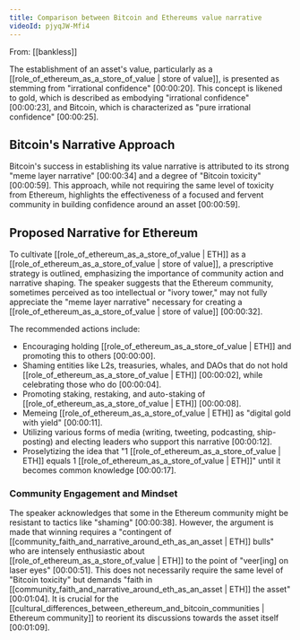 ```yaml
---
title: Comparison between Bitcoin and Ethereums value narrative
videoId: pjyqJW-Mfi4
---
```


From: [[bankless]] <br/> 

The establishment of an asset's value, particularly as a [[role_of_ethereum_as_a_store_of_value | store of value]], is presented as stemming from "irrational confidence" <a class="yt-timestamp" data-t="00:00:20">[00:00:20]</a>. This concept is likened to gold, which is described as embodying "irrational confidence" <a class="yt-timestamp" data-t="00:00:23">[00:00:23]</a>, and Bitcoin, which is characterized as "pure irrational confidence" <a class="yt-timestamp" data-t="00:00:25">[00:00:25]</a>.

## Bitcoin's Narrative Approach

Bitcoin's success in establishing its value narrative is attributed to its strong "meme layer narrative" <a class="yt-timestamp" data-t="00:00:34">[00:00:34]</a> and a degree of "Bitcoin toxicity" <a class="yt-timestamp" data-t="00:00:59">[00:00:59]</a>. This approach, while not requiring the same level of toxicity from Ethereum, highlights the effectiveness of a focused and fervent community in building confidence around an asset <a class="yt-timestamp" data-t="00:00:59">[00:00:59]</a>.

## Proposed Narrative for Ethereum

To cultivate [[role_of_ethereum_as_a_store_of_value | ETH]] as a [[role_of_ethereum_as_a_store_of_value | store of value]], a prescriptive strategy is outlined, emphasizing the importance of community action and narrative shaping. The speaker suggests that the Ethereum community, sometimes perceived as too intellectual or "ivory tower," may not fully appreciate the "meme layer narrative" necessary for creating a [[role_of_ethereum_as_a_store_of_value | store of value]] <a class="yt-timestamp" data-t="00:00:32">[00:00:32]</a>.

The recommended actions include:
*   Encouraging holding [[role_of_ethereum_as_a_store_of_value | ETH]] and promoting this to others <a class="yt-timestamp" data-t="00:00:00">[00:00:00]</a>.
*   Shaming entities like L2s, treasuries, whales, and DAOs that do not hold [[role_of_ethereum_as_a_store_of_value | ETH]] <a class="yt-timestamp" data-t="00:00:02">[00:00:02]</a>, while celebrating those who do <a class="yt-timestamp" data-t="00:00:04">[00:00:04]</a>.
*   Promoting staking, restaking, and auto-staking of [[role_of_ethereum_as_a_store_of_value | ETH]] <a class="yt-timestamp" data-t="00:00:08">[00:00:08]</a>.
*   Memeing [[role_of_ethereum_as_a_store_of_value | ETH]] as "digital gold with yield" <a class="yt-timestamp" data-t="00:00:11">[00:00:11]</a>.
*   Utilizing various forms of media (writing, tweeting, podcasting, ship-posting) and electing leaders who support this narrative <a class="yt-timestamp" data-t="00:00:12">[00:00:12]</a>.
*   Proselytizing the idea that "1 [[role_of_ethereum_as_a_store_of_value | ETH]] equals 1 [[role_of_ethereum_as_a_store_of_value | ETH]]" until it becomes common knowledge <a class="yt-timestamp" data-t="00:00:17">[00:00:17]</a>.

### Community Engagement and Mindset

The speaker acknowledges that some in the Ethereum community might be resistant to tactics like "shaming" <a class="yt-timestamp" data-t="00:00:38">[00:00:38]</a>. However, the argument is made that winning requires a "contingent of [[community_faith_and_narrative_around_eth_as_an_asset | ETH]] bulls" who are intensely enthusiastic about [[role_of_ethereum_as_a_store_of_value | ETH]] to the point of "veer[ing] on laser eyes" <a class="yt-timestamp" data-t="00:00:51">[00:00:51]</a>. This does not necessarily require the same level of "Bitcoin toxicity" but demands "faith in [[community_faith_and_narrative_around_eth_as_an_asset | ETH]] the asset" <a class="yt-timestamp" data-t="00:01:04">[00:01:04]</a>. It is crucial for the [[cultural_differences_between_ethereum_and_bitcoin_communities | Ethereum community]] to reorient its discussions towards the asset itself <a class="yt-timestamp" data-t="00:01:09">[00:01:09]</a>.